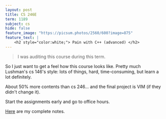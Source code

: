 ```yaml
---
layout: post
title: CS 246E
term: 1189
subject: cs
hide: false
feature_image: "https://picsum.photos/2560/600?image=875"
feature_text: |
    <h2 style="color:white;"> Pain with C++ (advanced) </h2>
---
```


 > I was auditing this course during this term.

So I just want to get a feel how this course looks like. Pretty much Lushman's cs 146's style: lots of things, hard, time-consuming, but learn a lot definitely.

About 50% more contents than cs 246... and the final project is VIM (if they didn't change it).

Start the assignments early and go to office hours.

[Here](/pdfs/1189/cs246e.pdf) are my complete notes.
